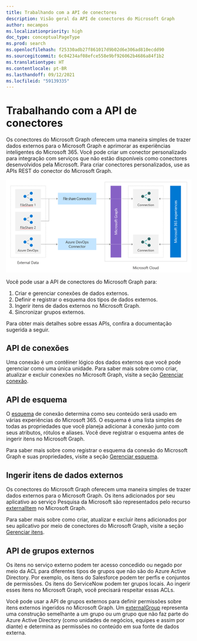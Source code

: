 ```yaml
---
title: Trabalhando com a API de conectores
description: Visão geral da API de conectores do Microsoft Graph
author: mecampos
ms.localizationpriority: high
doc_type: conceptualPageType
ms.prod: search
ms.openlocfilehash: f25330adb27f861017d9b02d6e306ad810ecdd90
ms.sourcegitcommit: 6c04234af08efce558e9bf926062b4686a84f1b2
ms.translationtype: HT
ms.contentlocale: pt-BR
ms.lasthandoff: 09/12/2021
ms.locfileid: "59139335"
---
```

# <a name="working-with-the-connectors-api"></a>Trabalhando com a API de conectores

Os conectores do Microsoft Graph oferecem uma maneira simples de trazer dados externos para o Microsoft Graph e aprimorar as experiências inteligentes do Microsoft 365. Você pode criar um conector personalizado para integração com serviços que não estão disponíveis como conectores desenvolvidos pela Microsoft. Para criar conectores personalizados, use as APIs REST do conector do Microsoft Graph.

![Imagem mostrando os dados externos chegando através de diferentes tipos de conectores para o Microsoft Graph](./images/connectors-images/api-overview.png)

Você pode usar a API de conectores do Microsoft Graph para:

1. Criar e gerenciar conexões de dados externos.
2. Definir e registrar o esquema dos tipos de dados externos.
3. Ingerir itens de dados externos no Microsoft Graph.
4. Sincronizar grupos externos.

Para obter mais detalhes sobre essas APIs, confira a documentação sugerida a seguir.

## <a name="connections-api"></a>API de conexões

Uma conexão é um contêiner lógico dos dados externos que você pode gerenciar como uma única unidade.
Para saber mais sobre como criar, atualizar e excluir conexões no Microsoft Graph, visite a seção [Gerenciar conexão](connecting-external-content-manage-connections.md).

## <a name="schema-api"></a>API de esquema

O [esquema](/graph/api/resources/schema?view=graph-rest-beta&amp;preserve-view=true) de conexão determina como seu conteúdo será usado em várias experiências do Microsoft 365. O esquema é uma lista simples de todas as propriedades que você planeja adicionar à conexão junto com seus atributos, rótulos e aliases. Você deve registrar o esquema antes de ingerir itens no Microsoft Graph.

Para saber mais sobre como registrar o esquema da conexão do Microsoft Graph e suas propriedades, visite a seção [Gerenciar esquema](connecting-external-content-manage-schema.md).

## <a name="ingest-external-data-items"></a>Ingerir itens de dados externos

Os conectores do Microsoft Graph oferecem uma maneira simples de trazer dados externos para o Microsoft Graph. Os itens adicionados por seu aplicativo ao serviço Pesquisa da Microsoft são representados pelo recurso [externalItem](/graph/api/resources/externalitem?view=graph-rest-beta&preserve-view=true) no Microsoft Graph.

Para saber mais sobre como criar, atualizar e excluir itens adicionados por seu aplicativo por meio de conectores do Microsoft Graph, visite a seção [Gerenciar itens](connecting-external-content-manage-items.md).

## <a name="external-groups-api"></a>API de grupos externos

Os itens no serviço externo podem ter acesso concedido ou negado por meio da ACL para diferentes tipos de grupos que não são do Azure Active Directory. Por exemplo, os itens do Salesforce podem ter perfis e conjuntos de permissões. Os itens do ServiceNow podem ter grupos locais. Ao ingerir esses itens no Microsoft Graph, você precisará respeitar essas ACLs.

Você pode usar a API de grupos externos para definir permissões sobre itens externos ingeridos no Microsoft Graph. Um [externalGroup](/graph/api/externalgroup-post-members?view=graph-rest-beta&amp;preserve-view=true) representa uma construção semelhante a um grupo ou um grupo que não faz parte do Azure Active Directory (como unidades de negócios, equipes e assim por diante) e determina as permissões no conteúdo em sua fonte de dados externa.
